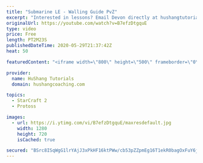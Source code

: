 ```yaml
---
title: "Submarine LE - Walling Guide PvZ"
excerpt: "Interested in lessons? Email Devon directly at hushangtutorials@outlook.com ------------------------------------------------------------------------------------------------------- Want to support HuShang Tutorials directly? Patreon is a website where you can contribute a monthly donation that will help"
originalUrl: https://youtube.com/watch?v=B7efzDtgquE
type: video
price: Free
length: PT2M23S
publishedDateTime: 2020-05-29T21:37:42Z
heat: 50

featuredContent: "<iframe width=\"800\" height=\"500\" frameborder=\"0\" src=\"https://www.youtube.com/embed/B7efzDtgquE\" allow=\"accelerometer; autoplay; encrypted-media; gyroscope; picture-in-picture\" allowfullscreen></iframe>"

provider:
  name: HuShang Tutorials
  domain: hushangcoaching.com

topics:
  - StarCraft 2
  - Protoss

images:
  - url: https://i.ytimg.com/vi/B7efzDtgquE/maxresdefault.jpg
    width: 1280
    height: 720
    isCached: true

secured: "BSrc8ISqWgG1lrYAjJ3xPkHF16ktPWw/cb53pZZpmEg16T1ekR0bagOxFuY6jxtV3S9TUkthGbxb5JL2TwvAxg3cvPNF//zM16TzGTB7l6L0Xsaa172t9258B2LE6/BrRxPk32wWoJARyJYTCG1+g4vgtnadTZMVD4UEaCe0poQbocx+z5/BzpubXtGQqZSXNh28JEPPGbOk+llYoiC+fXgu1jwUxIMT33TC0o7ioq7HgVts/ooR/gKt2Jg+Cst4raCYL0QGDaTFxtiMpTKL0MiMwzH7f3VmwgtpUWx34emQOR2oKSHiXEJ2NS+/7SVMFMfrAYyLwqF2W6958K85R3iVSIjc6UMiUiRvkJ4THlUTwK5ylnltegSKxgsqy1mO+CugLll9nd7p/KL3gmlcQrYrtOazl7EVhg23q9ZOcsA=;9RS1wPa98z+1FfGrUZTyUg=="
---
```


